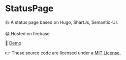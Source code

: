 # StatusPage
👍 A status page based on Hugo, ShartJs, Semantic-UI.

😁 Hosted on firebase

🎉 [Demo](https://status.redblue.fun)

👉 These source code are licensed under a [MIT License.](https://github.com/redblue9771/redblue/blob/master/LICENSE)